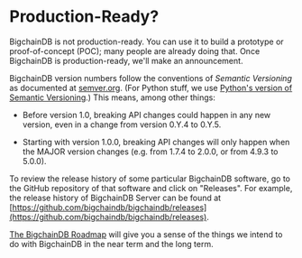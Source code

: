 # Production-Ready?

BigchainDB is not production-ready. You can use it to build a prototype or proof-of-concept (POC); many people are already doing that.
Once BigchainDB is production-ready, we'll make an announcement.

BigchainDB version numbers follow the conventions of *Semantic Versioning* as documented at [semver.org](http://semver.org/). (For Python stuff, we use [Python's version of Semantic Versioning](https://packaging.python.org/tutorials/distributing-packages/#choosing-a-versioning-scheme).) This means, among other things:

* Before version 1.0, breaking API changes could happen in any new version, even in a change from version 0.Y.4 to 0.Y.5.

* Starting with version 1.0.0, breaking API changes will only happen when the MAJOR version changes (e.g. from 1.7.4 to 2.0.0, or from 4.9.3 to 5.0.0).

To review the release history of some particular BigchainDB software, go to the GitHub repository of that software and click on "Releases". For example, the release history of BigchainDB Server can be found at [https://github.com/bigchaindb/bigchaindb/releases](https://github.com/bigchaindb/bigchaindb/releases).

[The BigchainDB Roadmap](https://github.com/bigchaindb/org/blob/master/ROADMAP.md) will give you a sense of the things we intend to do with BigchainDB in the near term and the long term.